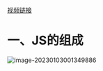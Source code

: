 [视频链接](https://www.bilibili.com/video/BV1k4411w7sV/?p=3&spm_id_from=pageDriver&vd_source=d0e4be6fd02fea51faad92fec15cda81)

# 一、JS的组成

![image-20230103001349886](https://yrecord.oss-cn-hangzhou.aliyuncs.com/picture/202301030013932.png)

